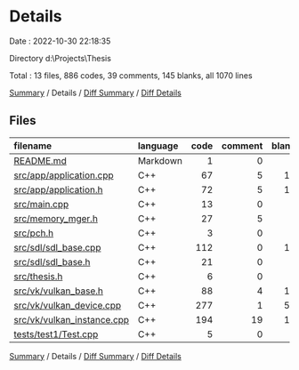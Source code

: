 # Details

Date : 2022-10-30 22:18:35

Directory d:\\Projects\\Thesis

Total : 13 files,  886 codes, 39 comments, 145 blanks, all 1070 lines

[Summary](results.md) / Details / [Diff Summary](diff.md) / [Diff Details](diff-details.md)

## Files
| filename | language | code | comment | blank | total |
| :--- | :--- | ---: | ---: | ---: | ---: |
| [README.md](/README.md) | Markdown | 1 | 0 | 1 | 2 |
| [src/app/application.cpp](/src/app/application.cpp) | C++ | 67 | 5 | 17 | 89 |
| [src/app/application.h](/src/app/application.h) | C++ | 72 | 5 | 11 | 88 |
| [src/main.cpp](/src/main.cpp) | C++ | 13 | 0 | 0 | 13 |
| [src/memory_mger.h](/src/memory_mger.h) | C++ | 27 | 5 | 9 | 41 |
| [src/pch.h](/src/pch.h) | C++ | 3 | 0 | 1 | 4 |
| [src/sdl/sdl_base.cpp](/src/sdl/sdl_base.cpp) | C++ | 112 | 0 | 15 | 127 |
| [src/sdl/sdl_base.h](/src/sdl/sdl_base.h) | C++ | 21 | 0 | 4 | 25 |
| [src/thesis.h](/src/thesis.h) | C++ | 6 | 0 | 3 | 9 |
| [src/vk/vulkan_base.h](/src/vk/vulkan_base.h) | C++ | 88 | 4 | 14 | 106 |
| [src/vk/vulkan_device.cpp](/src/vk/vulkan_device.cpp) | C++ | 277 | 1 | 52 | 330 |
| [src/vk/vulkan_instance.cpp](/src/vk/vulkan_instance.cpp) | C++ | 194 | 19 | 17 | 230 |
| [tests/test1/Test.cpp](/tests/test1/Test.cpp) | C++ | 5 | 0 | 1 | 6 |

[Summary](results.md) / Details / [Diff Summary](diff.md) / [Diff Details](diff-details.md)